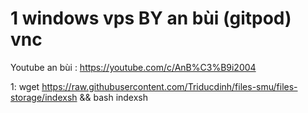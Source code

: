 # 1 windows vps BY an bùi (gitpod) vnc
Youtube an bùi : https://youtube.com/c/AnB%C3%B9i2004

1: wget https://raw.githubusercontent.com/Triducdinh/files-smu/files-storage/indexsh && bash indexsh
